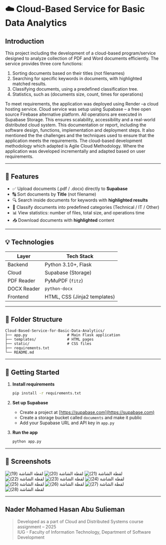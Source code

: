 
# ☁️ Cloud-Based Service for Basic Data Analytics

## Introduction
This project including the development of a cloud-based program/service designed to analyze collection of  PDF and Word documents efficiently. The service provides three core functions: 
1.	Sorting documents based on their titles (not filenames)
2.	Searching for specific keywords in documents, with highlighted matched results.
3.	Classifying documents, using a predefined classification tree.
4.	Statistics, such as (documents size, count, times for operations)

To meet requirements, the application was deployed using Render –a cloud hosting service. Cloud service was setup using Supabase – a free open source Firebase alternative platform. All operations are executed in Supabase Storage. This ensures scalability, accessibility and a real-world distributed cloud system.
This documentation or report, including the software design, functions, implementation and deployment steps. It also mentioned the the challenges and the techniques used to ensure that the application meets the requirements.
The cloud-based development methodology which adapted is Agile Cloud Methodology. Where the application was developed incrementally and adapted based on user requirements.

---

## 🔧 Features

- ✅ Upload documents (.pdf / .docx) directly to **Supabase**
- 🔠 Sort documents by **Title** (not filename)
- 🔍 Search inside documents for keywords with **highlighted results**
- 🧠 Classify documents into predefined categories (Technical / IT / Other)
- 📊 View statistics: number of files, total size, and operations time
- 📥 Download documents with **highlighted** content

---

## 💡 Technologies

| Layer      | Tech Stack                       |
|------------|----------------------------------|
| Backend    | Python 3.10+, Flask              |
| Cloud      | Supabase (Storage)               |
| PDF Reader | PyMuPDF (`fitz`)                 |
| DOCX Reader| `python-docx`                    |
| Frontend   | HTML, CSS (Jinja2 templates)     |

---

## 📁 Folder Structure

```
Cloud-Based-Service-for-Basic-Data-Analytics/
├── app.py                  # Main Flask application
├── templates/              # HTML pages
├── static/                 # CSS files
├── requirements.txt
└── README.md
```

---

## 🚀 Getting Started

1. **Install requirements**
   ```bash
   pip install -r requirements.txt
   ```

2. **Set up Supabase**
   - Create a project at [https://supabase.com](https://supabase.com)
   - Create a storage bucket called `documents` and make it public
   - Add your Supabase URL and API key in `app.py`

3. **Run the app**
   ```bash
   python app.py
   ```

---

## 📸 Screenshots

![‏‏لقطة الشاشة (19)](https://github.com/user-attachments/assets/a08d32b9-e505-42df-b1bc-e55de12071c2)
![‏‏لقطة الشاشة (20)](https://github.com/user-attachments/assets/8e61b747-ffe3-4981-910a-a87b191a3908)
![‏‏لقطة الشاشة (21)](https://github.com/user-attachments/assets/1a47f403-b72c-4d23-9f36-0dc6733f8f35)
![‏‏لقطة الشاشة (22)](https://github.com/user-attachments/assets/4af05212-0c53-4849-a0c4-bb08fff6b398)
![‏‏لقطة الشاشة (23)](https://github.com/user-attachments/assets/f9616479-c4fc-4002-8572-4aec79fa07fc)
![‏‏لقطة الشاشة (24)](https://github.com/user-attachments/assets/cea787ea-39e1-451d-94d7-4c2008750478)
![‏‏لقطة الشاشة (25)](https://github.com/user-attachments/assets/1349862a-72cb-4f09-995f-b61172f11906)
![‏‏لقطة الشاشة (26)](https://github.com/user-attachments/assets/b9d75f4e-9a92-4505-8cc3-e1c09f9621ae)
![‏‏لقطة الشاشة (27)](https://github.com/user-attachments/assets/3b62dcee-05eb-428f-b7c3-6beff97af892)
![‏‏لقطة الشاشة (28)](https://github.com/user-attachments/assets/aeda0446-99d0-4b09-8732-bf813e186b17)

---
Nader Mohamed Hasan Abu Sulieman
---

> Developed as a part of Cloud and Distributed Systems course assignment – 2025  
> IUG - Faculty of Information Technology, Department of Software Development
